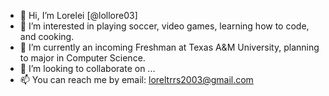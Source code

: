 - 👋 Hi, I’m Lorelei [@lollore03]
- 👀 I’m interested in playing soccer, video games, learning how to code, and cooking.
- 🌱 I’m currently an incoming Freshman at Texas A&M University, planning to major in Computer Science.
- 💞️ I’m looking to collaborate on ...
- 📫 You can reach me by email: loreltrrs2003@gmail.com

<!---
lollore03/lollore03 is a ✨ special ✨ repository because its `README.md` (this file) appears on your GitHub profile.
You can click the Preview link to take a look at your changes.
--->
